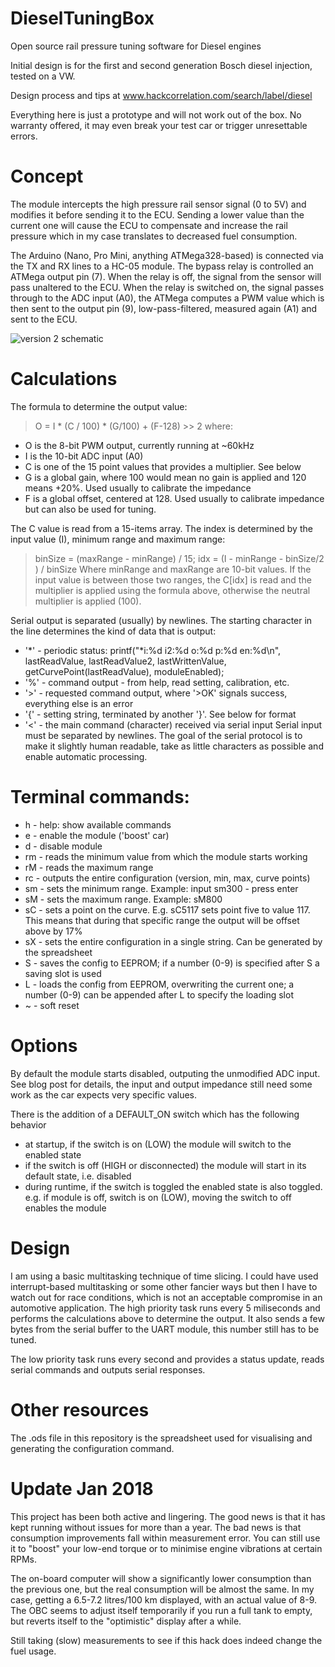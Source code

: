 # DieselTuningBox
Open source rail pressure tuning software for Diesel engines

Initial design is for the first and second generation Bosch diesel injection, tested on a VW.

Design process and tips at www.hackcorrelation.com/search/label/diesel

Everything here is just a prototype and will not work out of the box.
No warranty offered, it may even break your test car or trigger unresettable errors.

# Concept
The module intercepts the high pressure rail sensor signal (0 to 5V) and modifies it before sending it to the ECU. Sending a lower value than the current one will cause the ECU to compensate and increase the rail pressure which in my case translates to decreased fuel consumption.

The Arduino (Nano, Pro Mini, anything ATMega328-based) is connected via the TX and RX lines to a HC-05 module.
The bypass relay is controlled an ATMega output pin (7). When the relay is off, the signal from the sensor will pass unaltered to the ECU. When the relay is switched on, the signal passes through to the ADC input (A0), the ATMega computes a PWM value which is then sent to the output pin (9), low-pass-filtered, measured again (A1) and sent to the ECU.

![version 2 schematic](https://github.com/ligius-/DieselTuningBox/raw/master/db2%20schematic.PNG)

# Calculations

The formula to determine the output value:
> O = I * (C / 100) * (G/100) + (F-128) >> 2
where:
- O is the 8-bit PWM output, currently running at ~60kHz
- I is the 10-bit ADC input (A0)
- C is one of the 15 point values that provides a multiplier. See below
- G is a global gain, where 100 would mean no gain is applied and 120 means +20%. Used usually to calibrate the impedance
- F is a global offset, centered at 128. Used usually to calibrate impedance but can also be used for tuning.
 
The C value is read from a 15-items array. The index is determined by the input value (I), minimum range and maximum range:
> binSize = (maxRange - minRange) / 15;
> idx = (I - minRange - binSize/2 ) / binSize
Where minRange and maxRange are 10-bit values. If the input value is between those two ranges, the C[idx] is read and the multiplier is applied using the formula above, otherwise the neutral multiplier is applied (100).


Serial output is separated (usually) by newlines. The starting character in the line determines the kind of data that is output:
- '*' - periodic status: printf("*i:%d i2:%d o:%d p:%d en:%d\n", lastReadValue, lastReadValue2, lastWrittenValue, getCurvePoint(lastReadValue), moduleEnabled);
- '%' - command output - from help, read setting, calibration, etc.
- '>' - requested command output, where '>OK' signals success, everything else is an error
- '{' - setting string, terminated by another '}'. See below for format
- '<' - the main command (character) received via serial input
Serial input must be separated by newlines.
The goal of the serial protocol is to make it slightly human readable, take as little characters as possible and enable automatic processing.


# Terminal commands:
- h - help: show available commands
- e - enable the module ('boost' car)
- d - disable module
- rm - reads the minimum value from which the module starts working
- rM - reads the maximum range
- rc - outputs the entire configuration (version, min, max, curve points)
- sm - sets the minimum range. Example: input sm300 - press enter
- sM - sets the maximum range. Example: sM800
- sC - sets a point on the curve. E.g. sC5117 sets point five to value 117. This means that during that specific range the output will be offset above by 17%
- sX - sets the entire configuration in a single string. Can be generated by the spreadsheet
- S - saves the config to EEPROM; if a number (0-9) is specified after S a saving slot is used
- L - loads the config from EEPROM, overwriting the current one; a number (0-9) can be appended after L to specify the loading slot
- ~ - soft reset 

# Options
By default the module starts disabled, outputing the unmodified ADC input. See blog post for details, the input and output impedance still need some work as the car expects very specific values.

There is the addition of a DEFAULT_ON switch which has the following behavior
- at startup, if the switch is on (LOW) the module will switch to the enabled state
- if the switch is off (HIGH or disconnected) the module will start in its default state, i.e. disabled
- during runtime, if the switch is toggled the enabled state is also toggled. e.g. if module is off, switch is on (LOW), moving the switch to off enables the module

# Design

I am using a basic multitasking technique of time slicing. I could have used interrupt-based multitasking or some other fancier ways but then I have to watch out for race conditions, which is not an acceptable compromise in an automotive application.
The high priority task runs every 5 miliseconds and performs the calculations above to determine the output. It also sends a few bytes from the serial buffer to the UART module, this number still has to be tuned.

The low priority task runs every second and provides a status update, reads serial commands and outputs serial responses.

# Other resources
The .ods file in this repository is the spreadsheet used for visualising and generating the configuration command.

# Update Jan 2018
This project has been both active and lingering. The good news is that it has kept running without issues for more than a year. The bad news is that consumption improvements fall within measurement error. You can still use it to "boost" your low-end torque or to minimise engine vibrations at certain RPMs.

The on-board computer will show a significantly lower consumption than the previous one, but the real consumption will be almost the same. In my case, getting a 6.5-7.2 litres/100 km displayed, with an actual value of 8-9. The OBC seems to adjust itself temporarily if you run a full tank to empty, but reverts itself to the "optimistic" display after a while.

Still taking (slow) measurements to see if this hack does indeed change the fuel usage.
